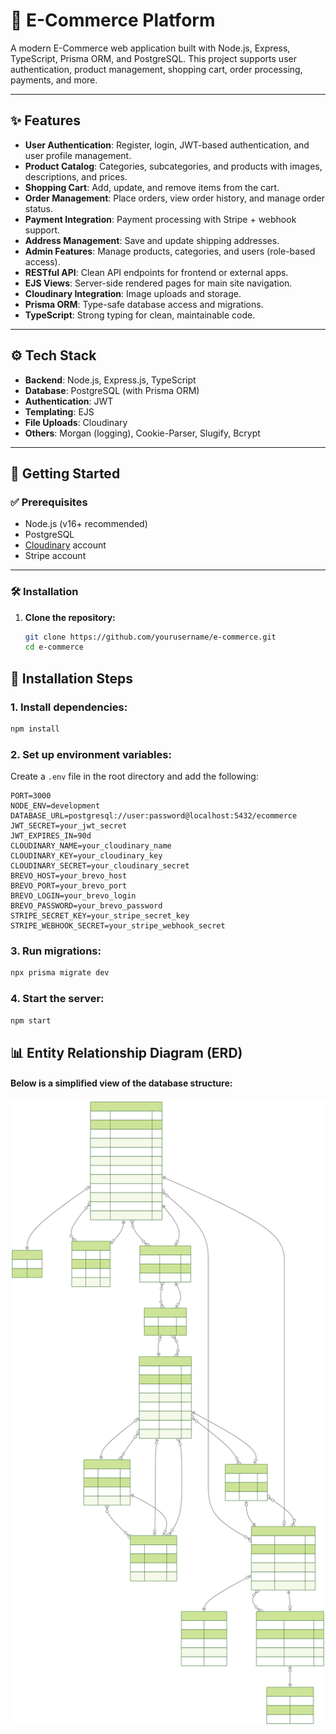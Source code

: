 # 🛒 E-Commerce Platform

A modern E-Commerce web application built with Node.js, Express, TypeScript, Prisma ORM, and PostgreSQL. This project supports user authentication, product management, shopping cart, order processing, payments, and more.

---

## ✨ Features

- **User Authentication**: Register, login, JWT-based authentication, and user profile management.
- **Product Catalog**: Categories, subcategories, and products with images, descriptions, and prices.
- **Shopping Cart**: Add, update, and remove items from the cart.
- **Order Management**: Place orders, view order history, and manage order status.
- **Payment Integration**: Payment processing with Stripe + webhook support.
- **Address Management**: Save and update shipping addresses.
- **Admin Features**: Manage products, categories, and users (role-based access).
- **RESTful API**: Clean API endpoints for frontend or external apps.
- **EJS Views**: Server-side rendered pages for main site navigation.
- **Cloudinary Integration**: Image uploads and storage.
- **Prisma ORM**: Type-safe database access and migrations.
- **TypeScript**: Strong typing for clean, maintainable code.

---

## ⚙️ Tech Stack

- **Backend**: Node.js, Express.js, TypeScript
- **Database**: PostgreSQL (with Prisma ORM)
- **Authentication**: JWT
- **Templating**: EJS
- **File Uploads**: Cloudinary
- **Others**: Morgan (logging), Cookie-Parser, Slugify, Bcrypt

---

## 🚀 Getting Started

### ✅ Prerequisites

- Node.js (v16+ recommended)
- PostgreSQL
- [Cloudinary](https://cloudinary.com/) account
- Stripe account

---

### 🛠 Installation

1. **Clone the repository:**
   ```bash
   git clone https://github.com/yourusername/e-commerce.git
   cd e-commerce
## 🔧 Installation Steps

### 1. Install dependencies:

```bash
npm install
```

### 2. Set up environment variables:

Create a `.env` file in the root directory and add the following:

```env
PORT=3000
NODE_ENV=development
DATABASE_URL=postgresql://user:password@localhost:5432/ecommerce
JWT_SECRET=your_jwt_secret
JWT_EXPIRES_IN=90d
CLOUDINARY_NAME=your_cloudinary_name
CLOUDINARY_KEY=your_cloudinary_key
CLOUDINARY_SECRET=your_cloudinary_secret
BREVO_HOST=your_brevo_host
BREVO_PORT=your_brevo_port
BREVO_LOGIN=your_brevo_login
BREVO_PASSWORD=your_brevo_password
STRIPE_SECRET_KEY=your_stripe_secret_key
STRIPE_WEBHOOK_SECRET=your_stripe_webhook_secret

```
### 3. Run migrations:

```bash
npx prisma migrate dev
```

### 4. Start the server:

```bash
npm start
```
## 📊 Entity Relationship Diagram (ERD)
#### Below is a simplified view of the database structure:
![ERD](prisma/ERD.svg)